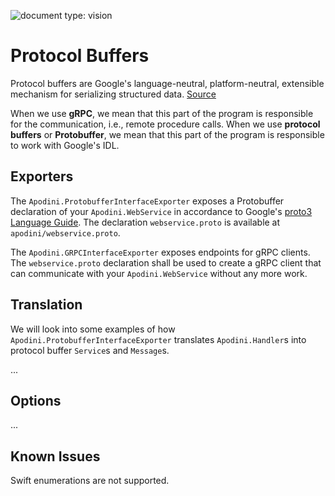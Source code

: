 ![document type: vision](https://apodini.github.io/resources/markdown-labels/document_type_vision.svg)

# Protocol Buffers

Protocol buffers are Google's language-neutral, platform-neutral, extensible mechanism for serializing structured data. [Source](https://developers.google.com/protocol-buffers/)

When we use **gRPC**, we mean that this part of the program is responsible for the communication, i.e., remote procedure calls.
When we use **protocol buffers** or **Protobuffer**, we mean that this part of the program is responsible to work with Google's IDL.

## Exporters

The `Apodini.ProtobufferInterfaceExporter` exposes a Protobuffer declaration of your `Apodini.WebService` in accordance to Google's [proto3 Language Guide](https://developers.google.com/protocol-buffers/docs/proto3).
The declaration `webservice.proto` is available at `apodini/webservice.proto`.

The `Apodini.GRPCInterfaceExporter` exposes endpoints for gRPC clients.
The `webservice.proto` declaration shall be used to create a gRPC client that can communicate with your `Apodini.WebService` without any more work.

## Translation

We will look into some examples of how `Apodini.ProtobufferInterfaceExporter` translates `Apodini.Handler`s into protocol buffer `Service`s and `Message`s.

...

## Options

...

## Known Issues

Swift enumerations are not supported.
